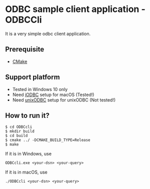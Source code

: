 # ODBC sample client application - ODBCCli

It is a very simple odbc client application.

## Prerequisite
- [CMake](https://cmake.org/)

## Support platform
- Tested in Windows 10 only
- Need [iODBC](http://www.iodbc.org/dataspace/doc/iodbc/wiki/iodbcWiki/WelcomeVisitors) setup for macOS (Tested!)
- Need [unixODBC](http://www.unixodbc.org/) setup for unixODBC (Not tested!)

## How to run it?
```
$ cd ODBCcli
$ mkdir build
$ cd build
$ cmake ../ -DCMAKE_BUILD_TYPE=Release
$ make
```
If it is in Windows, use 
```
ODBCcli.exe <your-dsn> <your-query>
```
If it is in macOS, use
```
./ODBCcli <your-dsn> <your-query>
```
